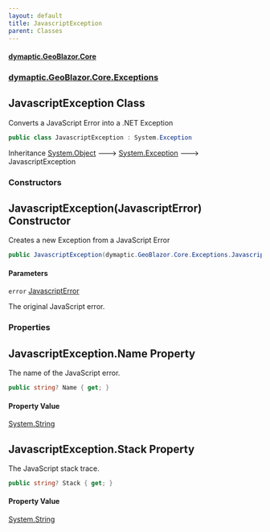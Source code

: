 ```yaml
---
layout: default
title: JavascriptException
parent: Classes
---
```

#### [dymaptic.GeoBlazor.Core](index.html 'index')
### [dymaptic.GeoBlazor.Core.Exceptions](index.html#dymaptic.GeoBlazor.Core.Exceptions 'dymaptic.GeoBlazor.Core.Exceptions')

## JavascriptException Class

Converts a JavaScript Error into a .NET Exception

```csharp
public class JavascriptException : System.Exception
```

Inheritance [System.Object](https://docs.microsoft.com/en-us/dotnet/api/System.Object 'System.Object') &#129106; [System.Exception](https://docs.microsoft.com/en-us/dotnet/api/System.Exception 'System.Exception') &#129106; JavascriptException
### Constructors

<a name='dymaptic.GeoBlazor.Core.Exceptions.JavascriptException.JavascriptException(dymaptic.GeoBlazor.Core.Exceptions.JavascriptError)'></a>

## JavascriptException(JavascriptError) Constructor

Creates a new Exception from a JavaScript Error

```csharp
public JavascriptException(dymaptic.GeoBlazor.Core.Exceptions.JavascriptError error);
```
#### Parameters

<a name='dymaptic.GeoBlazor.Core.Exceptions.JavascriptException.JavascriptException(dymaptic.GeoBlazor.Core.Exceptions.JavascriptError).error'></a>

`error` [JavascriptError](dymaptic.GeoBlazor.Core.Exceptions.JavascriptError.html 'dymaptic.GeoBlazor.Core.Exceptions.JavascriptError')

The original JavaScript error.
### Properties

<a name='dymaptic.GeoBlazor.Core.Exceptions.JavascriptException.Name'></a>

## JavascriptException.Name Property

The name of the JavaScript error.

```csharp
public string? Name { get; }
```

#### Property Value
[System.String](https://docs.microsoft.com/en-us/dotnet/api/System.String 'System.String')

<a name='dymaptic.GeoBlazor.Core.Exceptions.JavascriptException.Stack'></a>

## JavascriptException.Stack Property

The JavaScript stack trace.

```csharp
public string? Stack { get; }
```

#### Property Value
[System.String](https://docs.microsoft.com/en-us/dotnet/api/System.String 'System.String')
